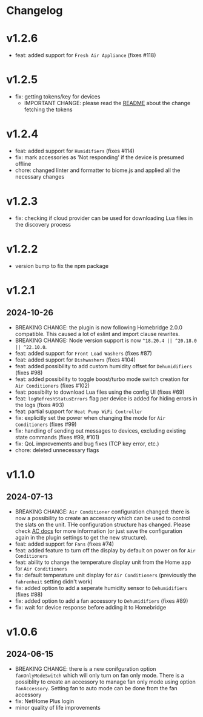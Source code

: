 # Changelog

# v1.2.6
- feat: added support for `Fresh Air Appliance` (fixes #118)

# v1.2.5
- fix: getting tokens/key for devices
  - IMPORTANT CHANGE: please read the [README](README.md#important-notice) about the change fetching the tokens

# v1.2.4
- feat: added support for `Humidifiers` (fixes #114)
- fix: mark accessories as 'Not responding' if the device is presumed offline
- chore: changed linter and formatter to biome.js and applied all the necessary changes

# v1.2.3
- fix: checking if cloud provider can be used for downloading Lua files in the discovery process

# v1.2.2
- version bump to fix the npm package

# v1.2.1
## 2024-10-26
- BREAKING CHANGE: the plugin is now following Homebridge 2.0.0 compatible. This caused a lot of eslint and import clause rewrites.
- BREAKING CHANGE: Node version support is now `^18.20.4 || ^20.18.0 || ^22.10.0`.
- feat: added support for `Front Load Washers` (fixes #87)
- feat: added support for `Dishwashers` (fixes #104)
- feat: added possibility to add custom humidity offset for `Dehumidifiers` (fixes #98)
- feat: added possibility to toggle boost/turbo mode switch creation for `Air Conditioners` (fixes #102)
- feat: possibilty to download Lua files using the config UI (fixes #69)
- feat: `logRefreshStatusErrors` flag per device is added for hiding errors in the logs (fixes #93)
- feat: partial support for `Heat Pump WiFi Controller`
- fix: explicitly set the power when changing the mode for `Air Conditioners` (fixes #99)
- fix: handling of sending out messages to devices, excluding existing state commands (fixes #99, #101)
- fix: QoL improvements and bug fixes (TCP key error, etc.)
- chore: deleted unnecessary flags

# v1.1.0
## 2024-07-13
- BREAKING CHANGE: `Air Conditioner` configuration changed: there is now a possibility to create an accessory which can be used to control the slats on the unit. THe configuration structure has changed. Please check [AC docs](/docs/ac.md) for more information (or just save the configuration again in the plugin settings to get the new structure).
- feat: added support for `Fans` (fixes #74)
- feat: added feature to turn off the display by default on power on for `Air Conditioners`
- feat: ability to change the temperature display unit from the Home app for `Air Conditioners`
- fix: default temperature unit display for `Air Conditioners` (previously the `fahrenheit` setting didn't work)
- fix: added option to add a seperate humidity sensor to `Dehumidifiers` (fixes #88)
- fix: added option to add a fan accessory to `Dehumidifiers` (fixes #89)
- fix: wait for device response before adding it to Homebridge

# v1.0.6
## 2024-06-15
- BREAKING CHANGE: there is a new conifguration option `fanOnlyModeSwitch` which will only turn on fan only mode. There is a possiblity to create an accessory to manage fan only mode using option `fanAccessory`. Setting fan to auto mode can be done from the fan accessory
- fix: NetHome Plus login
- minor quality of life improvements
